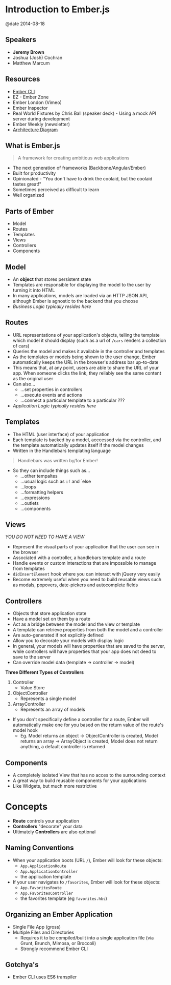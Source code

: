 # Introduction to Ember.js
@date 2014-08-18

## Speakers
- **Jeremy Brown**
- Joshua (Josh) Cochran
- Matthew Marcum

## Resources
- [Ember CLI](http://www.ember-cli.com/)
- EZ - Ember Zone
- Ember London (Vimeo)
- Ember Inspector
- Real World Fixtures by Chris Ball (speaker deck) - Using a mock API server during development
- Ember Weekly (newsletter)
- [Architecture Diagram](http://smashingmagazine.com/wp-content/uploads/2013/09/ember-sketch.png)

## What is Ember.js
> A framework for creating ambitious web applications

- The next generation of frameworks (Backbone/Angular/Ember)
- Built for productivity
- Opinionated - "You don't have to drink the coolaid, but the coolaid tastes great!"
- Sometimes perceived as difficult to learn
- Well organized

## Parts of Ember
- Model
- Routes
- Templates
- Views
- Controllers
- Components

## Model
- An **object** that stores persistent state
- Templates are responsible for displaying the model to the user by turning it into HTML
- In many applications, models are loaded via an HTTP JSON API, although Ember is agnostic to the backend that you choose
- _Business Logic typically resides here_

## Routes
- URL representations of your application's objects, telling the template which model it should display (such as a url of `/cars` renders a collection of cars)
- Queries the model and makes it available in the controller and templates
- As the templates or models being shown to the user change, Ember automatically keeps the URL in the browser's address bar up-to-date
- This means that, at any point, users are able to share the URL of your app. When someone clicks the link, they reliably see the same content as the original user
- Can also…
	- …set properties in controllers
	- …execute events and actions
	- …connect a particular template to a particular ???
- _Application Logic typically resides here_

## Templates
- The HTML (user interface) of your application
- Each template is backed by a model, acccessed via the controller, and the template automatically updates itself if the model changes
- Written in the Handlebars templating language

> Handlebars was written by/for Ember!

- So they can include things such as…
	- …other tempaltes
	- …usual logic such as `if` and `else
	- …loops
	- …formatting helpers
	- …expressions
	- …outlets
	- …components

## Views
_YOU DO NOT NEED TO HAVE A VIEW_
- Represent the visual parts of your application that the user can see in the browser
- Associated with a controller, a handlebars template and a route
- Handle events or custom interactions that are impossible to manage from templates
- `didInsertElement` hook where you can interact with jQuery very easily
- Become extremely useful when you need to build reusable views such as modals, popovers, date-pickers and autocomplete fields

## Controllers
- Objects that store application state
- Have a model set on them by a route
- Act as a bridge between the model and the view or template
- A template can retrieve properties from both the model and a controller
- Are auto-generated if not explicitly defined
- Allow you to decorate your models with display logic
- In general, your models will have properties that are saved to the server, while controllers will have properties that your app does not deed to save to the server
- Can override model data (template -> controller -> model)

**Three Different Types of Controllers**
1. Controller
	- Value Store
2. ObjectController
	- Represents a single model
3. ArrayController
	- Represents an array of models


- If you don't specifically define a controller for a route, Ember will automatically make one for you based on the return value of the route's model hook
	- Eg. Model returns an object -> ObjectController is created, Model returns an array -> ArrayObject is created, Model does not return anything, a default controller is returned

## Components
- A completely isolated View that has no acces to the surrounding context
- A great way to build reusable components for your applications
- Like Widgets, but much more restrictive

# Concepts
- **Route** controls your application
- **Controllers** "decorate" your data
- Ultimately **Controllers** are also optional

## Naming Conventions
- When your application boots (URL `/`), Ember will look for these objects:
	- `App.ApplicationRoute`
	- `App.ApplicationController`
	- the application template
- If your user navigates to `/favorites`, Ember will look for these objects:
    - `App.FavoritesRoute`
    - `App.FavoritesController`
    - the favorites template (eg `favorites.hbs`)

## Organizing an Ember Application
- Single File App (gross)
- Multiple Files and Directories
    - Requires it to be compiled/built into a single application file (via Grunt, Brunch, Mimosa, or Broccoli)
    - Strongly recommend Ember CLI

## Gotchya's
- Ember CLI uses ES6 transpiler
